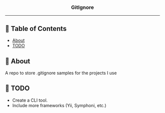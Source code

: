 <h3 align="center">GitIgnore</h3>

<div align="center">

</div>

---

## 📝 Table of Contents

- [About](#about)
- [TODO](#TODO)

## 🧐 About <a name = "about"></a>

A repo to store .gitignore samples for the projects I use

## 🚀 TODO <a name = "TODO"></a>

- Create a CLI tool.
- Include more frameworks (Yii, Symphoni, etc.)
